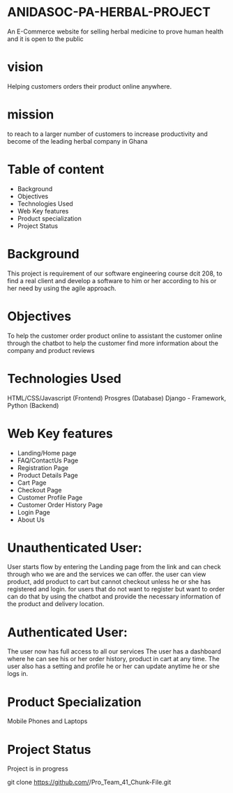 # ANIDASOC-PA-HERBAL-PROJECT
 An E-Commerce website for selling herbal medicine to prove human health and it is open to the public
 # vision
 Helping customers orders their product online anywhere.
# mission
 to reach to a larger number of customers to increase productivity and become of the leading herbal company in Ghana
# Table of content
* Background
* Objectives
* Technologies Used
* Web Key features
* Product specialization
* Project Status

# Background
This project is requirement of our software engineering course dcit 208, to find a real client and develop a software to him or her according to his or her need by using the agile approach.
# Objectives
To help the customer order product online
to assistant the customer online through the chatbot
to help the customer find more information about the company and product reviews
# Technologies Used
HTML/CSS/Javascript (Frontend)
Prosgres (Database)
Django - Framework, Python (Backend)
# Web Key features
* Landing/Home page
* FAQ/ContactUs Page
* Registration Page
* Product Details Page
* Cart Page
* Checkout Page
* Customer Profile Page
* Customer Order History Page
* Login Page
* About Us

# Unauthenticated User:
User starts flow by entering the Landing page from the link and can check through who we are and the services we can offer.
the user can view product, add product to cart but cannot checkout unless he or she has  registered and login.
for users that do not want to register but want to order can do that by using the chatbot and provide the necessary information of the product and delivery location.
# Authenticated User:
The user now has full access to all our services
The user has a dashboard where he can see his or her order history, product in cart at any time.
The user also has a setting and profile he or her can update anytime he or she logs in.
# Product Specialization
Mobile Phones and Laptops
# Project Status
Project is in progress

git clone https://github.com/<your github username>/Pro_Team_41_Chunk-File.git

